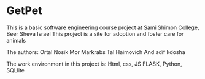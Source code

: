 # GetPet

This is a basic software engineering course project at Sami Shimon College, Beer Sheva Israel This project is a site for adoption and foster care for animals

The authors: Ortal Nosik Mor Markrabs Tal Haimovich And adif kdosha

The work environment in this project is: Html, css, JS FLASK, Python, SQLlite
